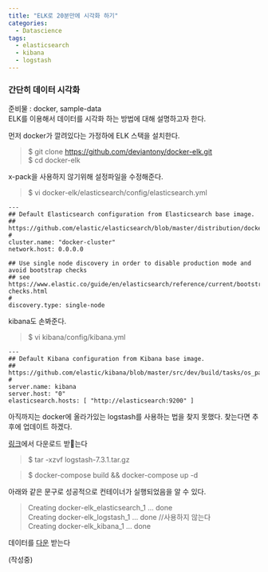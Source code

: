 ```yaml
---
title: "ELK로 20분만에 시각화 하기"
categories:
  - Datascience
tags:
  - elasticsearch
  - kibana
  - logstash
---
```


### 간단히 데이터 시각화
준비물 : docker, sample-data  
ELK를 이용해서 데이터를 시각화 하는 방법에 대해 설명하고자 한다.  

먼저 docker가 깔려있다는 가정하에 ELK 스택을 설치한다.
>$ git clone https://github.com/deviantony/docker-elk.git   
$ cd docker-elk

x-pack을 사용하지 않기위해 설정파일을 수정해준다.

>$ vi docker-elk/elasticsearch/config/elasticsearch.yml

```
---
## Default Elasticsearch configuration from Elasticsearch base image.
## https://github.com/elastic/elasticsearch/blob/master/distribution/docker/src/docker/config/elasticsearch.yml
#
cluster.name: "docker-cluster"
network.host: 0.0.0.0

## Use single node discovery in order to disable production mode and avoid bootstrap checks
## see https://www.elastic.co/guide/en/elasticsearch/reference/current/bootstrap-checks.html
#
discovery.type: single-node
```

kibana도 손봐준다.
>$ vi kibana/config/kibana.yml
```
---
## Default Kibana configuration from Kibana base image.
## https://github.com/elastic/kibana/blob/master/src/dev/build/tasks/os_packages/docker_generator/templates/kibana_yml.template.js
#
server.name: kibana
server.host: "0"
elasticsearch.hosts: [ "http://elasticsearch:9200" ]
```

아직까지는 docker에 올라가있는 logstash를 사용하는 법을 찾지 못했다. 찾는다면 추후에 업데이트 하겠다.

[링크](https://www.elastic.co/kr/downloads/past-releases/logstash-7-3-1)에서 다운로드 받는다
>$ tar -xzvf logstash-7.3.1.tar.gz

>$ docker-compose build && docker-compose up -d

아래와 같은 문구로 성공적으로 컨테이너가 실행되었음을 알 수 있다.
>Creating docker-elk_elasticsearch_1 ... done  
Creating docker-elk_logstash_1      ... done  //사용하지 않는다  
Creating docker-elk_kibana_1        ... done  

데이터를 [다운](https://www.crowdnet.or.kr/funding_info_archive/funding_info.jsp) 받는다

(작성중)
